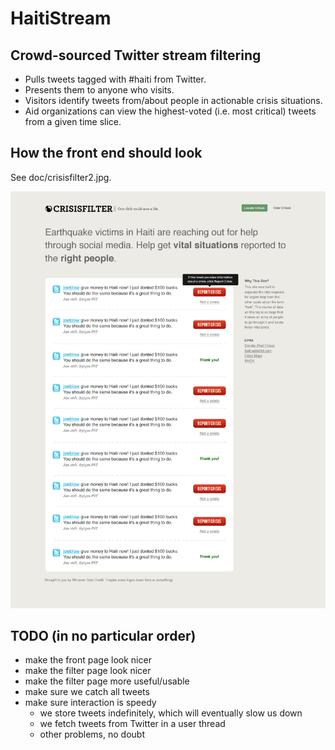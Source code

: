 # HaitiStream

## Crowd-sourced Twitter stream filtering

* Pulls tweets tagged with #haiti from Twitter.
* Presents them to anyone who visits.
* Visitors identify tweets from/about people in actionable crisis situations.
* Aid organizations can view the highest-voted (i.e. most critical) tweets from a given time slice.

## How the front end should look

See doc/crisisfilter2.jpg.

![Mockup](doc/crisisfilter2.jpg)

## TODO (in no particular order)

* make the front page look nicer
* make the filter page look nicer
* make the filter page more useful/usable
* make sure we catch all tweets
* make sure interaction is speedy
  * we store tweets indefinitely, which will eventually slow us down
  * we fetch tweets from Twitter in a user thread
  * other problems, no doubt
